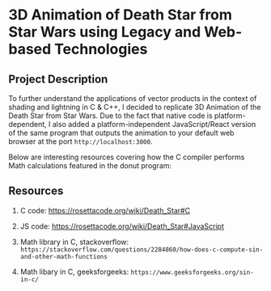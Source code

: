 # 3D Animation of Death Star from Star Wars using Legacy and Web-based Technologies

## Project Description

To further understand the applications of vector products in the context of shading and lightning in C & C++, I decided to replicate 3D Animation of the Death Star from Star Wars. Due to the fact that native code is platform-dependent, I also added a platform-independent JavaScript/React version of the same program that outputs the animation to your default web browser at the port `http://localhost:3000`.

Below are interesting resources covering how the C compiler performs Math calculations featured in the donut program:

## Resources

1. C code: https://rosettacode.org/wiki/Death_Star#C

2. JS code: https://rosettacode.org/wiki/Death_Star#JavaScript

3. Math library in C, stackoverflow: `https://stackoverflow.com/questions/2284860/how-does-c-compute-sin-and-other-math-functions`

4. Math libary in C, geeksforgeeks: `https://www.geeksforgeeks.org/sin-in-c/`
